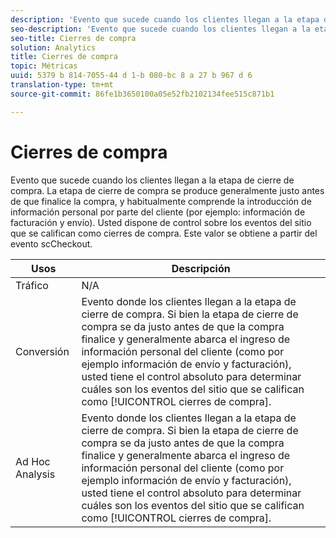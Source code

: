 ```yaml
---
description: 'Evento que sucede cuando los clientes llegan a la etapa de cierre de compra. La etapa de cierre de compra se produce generalmente justo antes de que finalice la compra, y habitualmente comprende la introducción de información personal por parte del cliente (por ejemplo: información de facturación y envío). Usted dispone de control sobre los eventos del sitio que se califican como cierres de compra. Este valor se obtiene a partir del evento scCheckout.'
seo-description: 'Evento que sucede cuando los clientes llegan a la etapa de cierre de compra. La etapa de cierre de compra se produce generalmente justo antes de que finalice la compra, y habitualmente comprende la introducción de información personal por parte del cliente (por ejemplo: información de facturación y envío). Usted dispone de control sobre los eventos del sitio que se califican como cierres de compra. Este valor se obtiene a partir del evento scCheckout.'
seo-title: Cierres de compra
solution: Analytics
title: Cierres de compra
topic: Métricas
uuid: 5379 b 814-7055-44 d 1-b 080-bc 8 a 27 b 967 d 6
translation-type: tm+mt
source-git-commit: 86fe1b3650100a05e52fb2102134fee515c871b1

---
```



# Cierres de compra

Evento que sucede cuando los clientes llegan a la etapa de cierre de compra. La etapa de cierre de compra se produce generalmente justo antes de que finalice la compra, y habitualmente comprende la introducción de información personal por parte del cliente (por ejemplo: información de facturación y envío). Usted dispone de control sobre los eventos del sitio que se califican como cierres de compra. Este valor se obtiene a partir del evento scCheckout.

| Usos | Descripción |
|---|---|
| Tráfico | N/A |
| Conversión | Evento donde los clientes llegan a la etapa de cierre de compra. Si bien la etapa de cierre de compra se da justo antes de que la compra finalice y generalmente abarca el ingreso de información personal del cliente (como por ejemplo información de envío y facturación), usted tiene el control absoluto para determinar cuáles son los eventos del sitio que se califican como [!UICONTROL cierres de compra]. |
| Ad Hoc Analysis | Evento donde los clientes llegan a la etapa de cierre de compra. Si bien la etapa de cierre de compra se da justo antes de que la compra finalice y generalmente abarca el ingreso de información personal del cliente (como por ejemplo información de envío y facturación), usted tiene el control absoluto para determinar cuáles son los eventos del sitio que se califican como [!UICONTROL cierres de compra]. |

